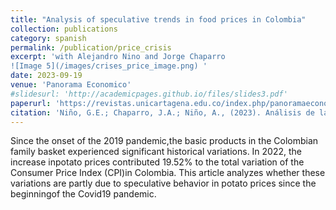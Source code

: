 ```yaml
---
title: "Analysis of speculative trends in food prices in Colombia"
collection: publications
category: spanish
permalink: /publication/price_crisis
excerpt: 'with Alejandro Nino and Jorge Chaparro
![Image 5](/images/crises_price_image.png) '
date: 2023-09-19
venue: 'Panorama Economico'
#slidesurl: 'http://academicpages.github.io/files/slides3.pdf'
paperurl: 'https://revistas.unicartagena.edu.co/index.php/panoramaeconomico/article/view/4771/3708'
citation: 'Niño, G.E.; Chaparro, J.A.; Niño, A., (2023). Análisis de las tendencias especulativas de los precios de alimentos en Colombia. Panorama Económico, 31(4),294-310'
---
```


Since the onset of the 2019 pandemic,the basic products in the Colombian family  basket  experienced  significant  historical  variations.  In  2022,  the increase inpotato prices contributed 19.52% to the total variation of the Consumer Price Index (CPI)in Colombia. This article analyzes whether these variations are partly due to speculative behavior in potato prices since the beginningof the Covid19 pandemic.


